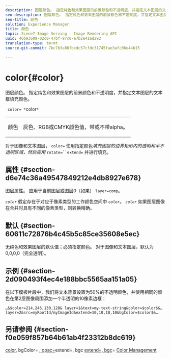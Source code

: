 ```yaml
---
description: 图层颜色。 指定纯色和效果图层的前景颜色和不透明度，并指定文本图层的文本框填充颜色。
seo-description: 图层颜色。 指定纯色和效果图层的前景颜色和不透明度，并指定文本图层的文本框填充颜色。
seo-title: 颜色
solution: Experience Manager
title: 颜色
topic: Scene7 Image Serving - Image Rendering API
uuid: 46b93609-02c0-47bf-97c0-e7b2e416d292
translation-type: tm+mt
source-git-commit: 7bc7b3a86fbcdc57cfdc31745fae3afc06e44b15

---
```



# color{#color}

图层颜色。 指定纯色和效果图层的前景颜色和不透明度，并指定文本图层的文本框填充颜色。

` color= *`color`*`

<table id="simpletable_68645167998A42229CEF858909FD447E"> 
 <tr class="strow"> 
  <td class="stentry"> <p> <span class="codeph"> <span class="varname"> 颜色 </span></span> </p> </td> 
  <td class="stentry"> <p>灰色、RGB或CMYK颜色值，带或不带alpha。 </p> </td> 
 </tr> 
</table>

对于图像和文本图层， `color=` 使用指定颜色*填充图层的边界矩形内的透明和半不透明区域，然后应用* `rotate=``extend=` 并进行填充。

## 属性 {#section-d6e74c36a49547849212e4db8927e678}

图层属性。 应用于当前图层或图层0（如果） `layer=comp`。

*`color`* 假定存在于对应于像素类型的工作颜色空间中 *`color`*。 *`color`* 如果图层图像在合并时具有不同的像素类型，则转换精确。

## 默认 {#section-60611c72876b4c45b5c85ce35608e5ec}

无纯色和效果图层的默认值；必须指定颜色。 对于图像和文本图层，默认为0,0,0,0（完全透明）。

## 示例 {#section-2d090493f4ec4e188bbc5565aa151a05}

在以下模板片段中，我们将文本背景设置为50%的不透明颜色，并使用相同的颜色在第2层图像周围添加一个半透明的10像素边框：

`…&$color=214,245,130,128& layer=1&text=my-text-string&color=$color$&… layer=2&src=myRootId/myImageId&extend=10,10,10,10&bgColor=$color$&…`

## 另请参阅 {#section-f0e059f857b64b61ab4f23312b8dc619}

[color](../../../../../is-api/http-ref/image-serving-api-ref/c-http-protocol-reference/c-data-types/r-is-http-color.md#reference-0fdb264a3aed4bd78451bb55311f6e93), bgColor= [, opac=](../../../../../is-api/http-ref/image-serving-api-ref/c-http-protocol-reference/c-command-reference/r-bgcolor.md#reference-441371ba4ef54fe781887c5ae448f6ab)extend=, bgc [extend=, bgc](../../../../../is-api/http-ref/image-serving-api-ref/c-http-protocol-reference/c-command-reference/r-opac.md#reference-d2269b51aca34599a08d0a46ee5c27e5)= [](../../../../../is-api/http-ref/image-serving-api-ref/c-http-protocol-reference/c-command-reference/r-extend.md#reference-7e9156beb285459d830e2d56782a74ac)[](../../../../../is-api/http-ref/image-serving-api-ref/c-http-protocol-reference/c-command-reference/r-bgc.md#reference-53376175f617446fbe5c69120f834b88)[Color Management](../../../../../is-api/http-ref/image-serving-api-ref/c-http-protocol-reference/c-syntax-and-features/r-color-management.md#reference-c7e4a72d589145189f7e4bcb6b4544d7)
